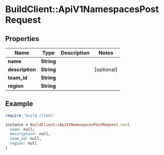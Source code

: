 # BuildClient::ApiV1NamespacesPostRequest

## Properties

| Name | Type | Description | Notes |
| ---- | ---- | ----------- | ----- |
| **name** | **String** |  |  |
| **description** | **String** |  | [optional] |
| **team_id** | **String** |  |  |
| **region** | **String** |  |  |

## Example

```ruby
require 'build_client'

instance = BuildClient::ApiV1NamespacesPostRequest.new(
  name: null,
  description: null,
  team_id: null,
  region: null
)
```

